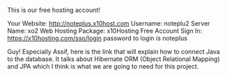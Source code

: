 This is our free hosting account!

Your Website: http://noteplus.x10host.com
Username: noteplu2
Server Name: xo2
Web Hosting Package: x10Hosting Free Account
Sign In: https://x10hosting.com/sso/login
password to login is noteplus

Guy! Especially Assif, here is the link that will explain how to connect Java to the database. It talks about Hibernate ORM (Object Relational Mapping) and JPA which I think is what we are going to need for this project. 
